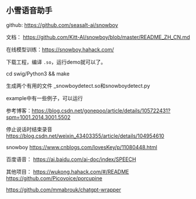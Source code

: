 ## 小雪语音助手

github: https://github.com/seasalt-ai/snowboy

文档： https://github.com/Kitt-AI/snowboy/blob/master/README_ZH_CN.md

在线模型训练：https://snowboy.hahack.com/

下载工程，编译 `.so`，运行demo就可以了。

cd swig/Python3 && make

生成两个有用的文件  _snowboydetect.so和snowboydetect.py

example中有一些例子，可以运行

参考博客：https://blog.csdn.net/gonepoo/article/details/105722431?spm=1001.2014.3001.5502

停止说话时结束录音 https://blog.csdn.net/weixin_43403355/article/details/104954610

snowboy https://www.cnblogs.com/lovesKey/p/11080448.html

百度语音： https://ai.baidu.com/ai-doc/index/SPEECH

其他项目：
https://wukong.hahack.com/#/README
https://github.com/Picovoice/porcupine

https://github.com/mmabrouk/chatgpt-wrapper